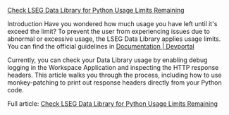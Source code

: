 [Check LSEG Data Library for Python Usage Limits Remaining](https://developers.lseg.com/en/article-catalog/article/check-lseg-data-library-for-python-usage-limits-remaining)
 
Introduction
Have you wondered how much usage you have left until it's exceed the limit? To prevent the user from experiencing issues due to abnormal or excessive usage, the LSEG Data Library applies usage limits. You can find the official guidelines in [Documentation | Devportal](https://developers.lseg.com/en/api-catalog/lseg-data-platform/lseg-data-library-for-python/documentation)

Currently, you can check your Data Library usage by enabling debug logging in the Workspace Application and inspecting the HTTP response headers. This article walks you through the process, including how to use monkey-patching to print out response headers directly from your Python code.

Full article: [Check LSEG Data Library for Python Usage Limits Remaining](https://developers.lseg.com/en/article-catalog/article/check-lseg-data-library-for-python-usage-limits-remaining)
